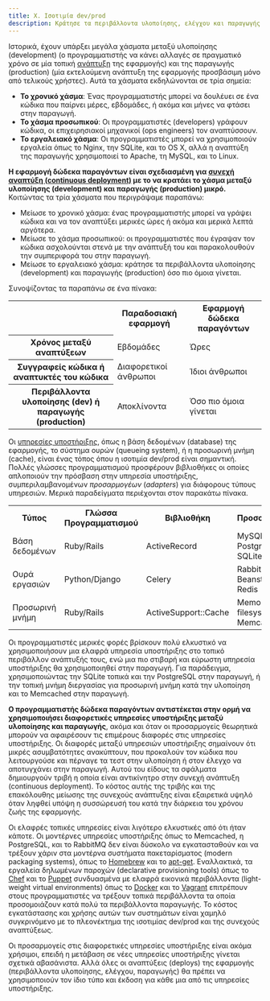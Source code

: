 ```yaml
---
title: X. Ισοτιμία dev/prod
description: Κράτησε τα περιβάλλοντα υλοποίησης, ελέγχου και παραγωγής όσο πιο όμοια γίνεται
---
```

Ιστορικά, έχουν υπάρξει μεγάλα χάσματα μεταξύ υλοποίησης (development) (ο προγραμματιστής να κάνει αλλαγές σε πραγματικό χρόνο σε μία τοπική [ανάπτυξη](./codebase) της εφαρμογής) και της παραγωγής (production) (μία εκτελούμενη ανάπτυξη της εφαρμογής προσβάσιμη μόνο από τελικούς χρήστες).  Αυτά τα χάσματα εκδηλώνονται σε τρία σημεία:

* **Το χρονικό χάσμα**: Ένας προγραμματιστής μπορεί να δουλέυει σε ένα κώδικα που παίρνει μέρες, εβδομάδες, ή ακόμα και μήνες να φτάσει στην παραγωγή.
* **Το χάσμα προσωπικού**: Οι προγραμματιστές (developers) γράφουν κώδικα, οι επιχειρησιακοί μηχανικοί (ops engineers) τον αναπτύσσουν.
* **Το εργαλειακό χάσμα**: Οι προγραμματιστές μπορεί να χρησιμοποιούν εργαλεία όπως το Nginx, την SQLite, και το OS X, αλλά η αναπτύξη της παραγωγής χρησιμοποιεί το Apache, τη MySQL, και το Linux.

**Η εφαρμογή δώδεκα παραγόντων είναι σχεδιασμένη για [συνεχή αναπτύξη (continuous deployment)](http://avc.com/2011/02/continuous-deployment/) με το να κρατάει το χάσμα μεταξύ υλοποίησης (development) και παραγωγής (production) μικρό.**  Κοιτώντας τα τρία χάσματα που περιγράψαμε παραπάνω:

* Μείωσε το χρονικό χάσμα: ένας προγραμματιστής μπορεί να γράψει κώδικα και να τον αναπτύξει μερικές ώρες ή ακόμα και μερικά λεπτά αργότερα.
* Μείωσε το χάσμα προσωπικού: οι προγραμματιστές που έγραψαν τον κώδικα ασχολούνται στενά με την ανάπτυξή του και παρακολουθούν την συμπεριφορά του στην παραγωγή.
* Μείωσε το εργαλειακό χάσμα: κράτησε τα περιβάλλοντα υλοποίησης (development) και παραγωγής (production) όσο πιο όμοια γίνεται.

Συνοψίζοντας τα παραπάνω σε ένα πίνακα:

<table>
  <tr>
    <th></th>
    <th>Παραδοσιακή εφαρμογή</th>
    <th>Εφαρμογή δώδεκα παραγόντων</th>
  </tr>
  <tr>
    <th>Χρόνος μεταξύ αναπτύξεων</th>
    <td>Εβδομάδες</td>
    <td>Ώρες</td>
  </tr>
  <tr>
    <th>Συγγραφείς κώδικα ή αναπτυκτές του κώδικα</th>
    <td>Διαφορετικοί άνθρωποι</td>
    <td>Ίδιοι άνθρωποι</td>
  </tr>
  <tr>
    <th>Περιβάλλοντα υλοποίησης (dev) ή παραγωγής (production)</th>
    <td>Αποκλίνοντα</td>
    <td>Όσο πιο όμοια γίνεται</td>
  </tr>
</table>

Οι [υπηρεσίες υποστήριξης](./backing-services), όπως η βάση δεδομένων (database) της εφαρμογής, το σύστημα ουρών (queueing system), ή η προσωρινή μνήμη (cache), είναι ένας τόπος όπου η ισοτιμία dev/prod είναι σημαντική.  Πολλές γλώσσες προγραμματισμού προσφέρουν βιβλιοθήκες οι οποίες απλοποιούν την πρόσβαση στην υπηρεσία υποστήριξης, συμπεριλαμβανομένων *προσαρμογέων* (*adapters*) για διάφορους τύπους υπηρεσιών.  Μερικά παραδείγματα περιέχονται στον παρακάτω πίνακα.

<table>
  <tr>
    <th>Τύπος</th>
    <th>Γλώσσα Προγραμματισμού</th>
    <th>Βιβλιοθήκη</th>
    <th>Προσαρμογείς</th>
  </tr>
  <tr>
    <td>Βάση δεδομένων</td>
    <td>Ruby/Rails</td>
    <td>ActiveRecord</td>
    <td>MySQL, PostgreSQL, SQLite</td>
  </tr>
  <tr>
    <td>Ουρά εργασιών</td>
    <td>Python/Django</td>
    <td>Celery</td>
    <td>RabbitMQ, Beanstalkd, Redis</td>
  </tr>
  <tr>
    <td>Προσωρινή μνήμη</td>
    <td>Ruby/Rails</td>
    <td>ActiveSupport::Cache</td>
    <td>Memory, filesystem, Memcached</td>
  </tr>
</table>

Οι προγραμματιστές μερικές φορές βρίσκουν πολύ ελκυστικό να χρησιμοποιήσουν μια ελαφρά υπηρεσία υποστήριξης στο τοπικό περιβάλλον ανάπτυξής τους, ενώ μια πιο στιβαρή και εύρωστη υπηρεσία υποστήριξης θα χρησιμοποιηθεί στην παραγωγή.  Για παράδειγμα, χρησιμοποιώντας την SQLite τοπικά και την PostgreSQL στην παραγωγή, ή την τοπική μνήμη διεργασίας για προσωρινή μνήμη κατά την υλοποίηση και το Memcached στην παραγωγή.

**Ο προγραμματιστής δώδεκα παραγόντων αντιστέκεται στην ορμή να χρησιμοποιήσει διαφορετικές υπηρεσίες υποστήριξης μεταξύ υλοποίησης και παραγωγής**, ακόμα και όταν οι προσαρμογείς θεωρητικά μπορούν να αφαιρέσουν τις επιμέρους διαφορές στις υπηρεσίες υποστήριξης.  Οι διαφορές μεταξύ υπηρεσιών υποστήριξης σημαίνουν ότι μικρές ασυμβατότητες ανακύπτουν, που προκαλούν τον κώδικα που λειτουργούσε και πέρναγε τα τεστ στην υλοποίηση ή στον έλεγχο να αποτυγχάνει στην παραγωγή.  Αυτού του είδους τα σφάλματα δημιουργούν τριβή η οποία είναι αντικίνητρο στην συνεχή ανάπτυξη (continuous deployment).  Το κόστος αυτής της τριβής και της επακόλουθης μείωσης της συνεχούς ανάπτυξης είναι εξαιρετικά υψηλό όταν ληφθεί υπόψη η συσσώρευσή του κατά την διάρκεια του χρόνου ζωής της εφαρμογής.

Οι ελαφρές τοπικές υπηρεσίες είναι λιγότερο ελκυστικές από ότι ήταν κάποτε.  Οι μοντέρνες υπηρεσίες υποστήριξης όπως το Memcached, η PostgreSQL, και το RabbitMQ δεν είναι δύσκολο να εγκατασταθούν και να τρέξουν χάριν στα μοντέρνα συστήματα πακεταρίσματος (modern packaging systems), όπως το [Homebrew](http://mxcl.github.com/homebrew/) και το [apt-get](https://help.ubuntu.com/community/AptGet/Howto).  Εναλλακτικά, τα εργαλεία δηλωμένων παροχών (declarative provisioning tools) όπως το [Chef](http://www.opscode.com/chef/) και το [Puppet](http://docs.puppetlabs.com/) συνδυασμένα με ελαφρά εικονικά περιβάλλοντα (light-weight virtual environments) όπως το [Docker](https://www.docker.com/) και το [Vagrant](http://vagrantup.com/) επιτρέπουν στους προγραμματιστές να τρέξουν τοπικά περιβάλλοντα τα οποία προσομοιάζουν κατά πολύ τα περιβάλλοντα παραγωγής. Το κόστος εγκατάστασης και χρήσης αυτών των συστημάτων είναι χαμηλό συγκρινόμενο με το πλεονέκτημα της ισοτιμίας dev/prod και της συνεχούς αναπτύξεως.

Οι προσαρμογείς στις διαφορετικές υπηρεσίες υποστήριξης είναι ακόμα χρήσιμοι, επειδή η μετάβαση σε νέες υπηρεσίες υποστήριξης γίνεται σχετικά  αβασάνιστα.  Αλλά όλες οι αναπτύξεις (deploys) της εφαρμογής (περιβάλλοντα υλοποίησης, ελέγχου, παραγωγής) θα πρέπει να χρησιμοποιούν τον ίδιο τύπο και έκδοση για κάθε μια από τις υπηρεσίες υποστήριξης.
